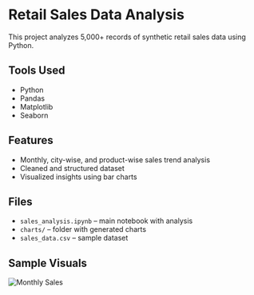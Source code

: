 # Retail Sales Data Analysis 

This project analyzes 5,000+ records of synthetic retail sales data using Python.

## Tools Used
- Python
- Pandas
- Matplotlib
- Seaborn

## Features
- Monthly, city-wise, and product-wise sales trend analysis
- Cleaned and structured dataset
- Visualized insights using bar charts

## Files
- `sales_analysis.ipynb` – main notebook with analysis
- `charts/` – folder with generated charts
- `sales_data.csv` – sample dataset

##  Sample Visuals
![Monthly Sales](charts/monthly_sales.png)
